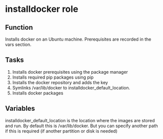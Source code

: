 # installdocker role

## Function
Installs docker on an Ubuntu machine. Prerequisites are recorded in the vars section.

## Tasks

1. Installs docker prerequisites using the package manager
2. Installs required pip packages using pip
3. Installs the docker repository and adds the key
4. Symlinks /var/lib/docker to installdocker_default_location. 
5. Installs docker packages
## Variables
installdocker_default_location is the location where the images are stored and run. By default this is /var/lib/docker. But you can specify another path if this is required (if another partition or disk is needed)
